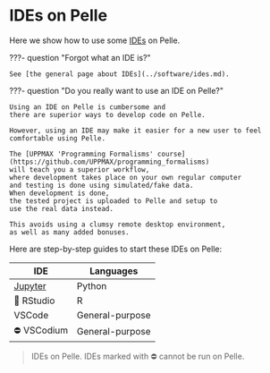 # IDEs on Pelle

Here we show how to use some [IDEs](../software/ides.md) on Pelle.

???- question "Forgot what an IDE is?"

    See [the general page about IDEs](../software/ides.md).

???- question "Do you really want to use an IDE on Pelle?"

    Using an IDE on Pelle is cumbersome and
    there are superior ways to develop code on Pelle.

    However, using an IDE may make it easier for a new user to feel
    comfortable using Pelle.

    The [UPPMAX 'Programming Formalisms' course](https://github.com/UPPMAX/programming_formalisms)
    will teach you a superior workflow,
    where development takes place on your own regular computer
    and testing is done using simulated/fake data.
    When development is done,
    the tested project is uploaded to Pelle and setup to
    use the real data instead.

    This avoids using a clumsy remote desktop environment,
    as well as many added bonuses.

Here are step-by-step guides to start these IDEs on Pelle:

IDE                                           |Languages
----------------------------------------------|----------------
[Jupyter](../software/jupyter.md)             |Python
:construction: RStudio                        |R
VSCode                                        |General-purpose
:no_entry: VSCodium                           |General-purpose

> IDEs on Pelle.
> IDEs marked with :no_entry: cannot be run on Pelle.

